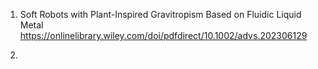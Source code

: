 1. Soft Robots with Plant-Inspired Gravitropism Based on Fluidic Liquid Metal
https://onlinelibrary.wiley.com/doi/pdfdirect/10.1002/advs.202306129

2. 
